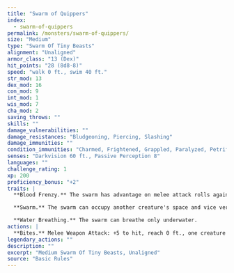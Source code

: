 ```yaml
---
title: "Swarm of Quippers"
index:
  - swarm-of-quippers
permalink: /monsters/swarm-of-quippers/
size: "Medium"
type: "Swarm Of Tiny Beasts"
alignment: "Unaligned"
armor_class: "13 (Dex)"
hit_points: "28 (8d8-8)"
speed: "walk 0 ft., swim 40 ft."
str_mod: 13
dex_mod: 16
con_mod: 9
int_mod: 1
wis_mod: 7
cha_mod: 2
saving_throws: ""
skills: ""
damage_vulnerabilities: ""
damage_resistances: "Bludgeoning, Piercing, Slashing"
damage_immunities: ""
condition_immunities: "Charmed, Frightened, Grappled, Paralyzed, Petrified, Prone, Restrained, Stunned"
senses: "Darkvision 60 ft., Passive Perception 8"
languages: ""
challenge_rating: 1
xp: 200
proficiency_bonus: "+2"
traits: |
  **Blood Frenzy.** The swarm has advantage on melee attack rolls against any creature that doesn't have all its hit points.

  **Swarm.** The swarm can occupy another creature's space and vice versa, and the swarm can move through any opening large enough for a Tiny quipper. The swarm can't regain hit points or gain temporary hit points.

  **Water Breathing.** The swarm can breathe only underwater.
actions: |
  **Bites.** Melee Weapon Attack: +5 to hit, reach 0 ft., one creature in the swarm's space. Hit: 14 (4d6) piercing damage, or 7 (2d6) piercing damage if the swarm has half of its hit points or fewer.  
legendary_actions: ""
description: ""
excerpt: "Medium Swarm Of Tiny Beasts, Unaligned"
source: "Basic Rules"
---
```

